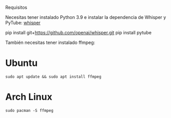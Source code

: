 Requisitos

Necesitas tener instalado Python 3.9 e instalar la dependencia de Whisper y PyTube:
[whisper](https://github.com/openai/whisper.git)

pip install git+https://github.com/openai/whisper.git
pip install pytube

También necesitas tener instalado ffmpeg:

# Ubuntu
    sudo apt update && sudo apt install ffmpeg
# Arch Linux
    sudo pacman -S ffmpeg